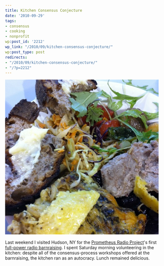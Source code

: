 ```yaml
---
title: Kitchen Consensus Conjecture
date: '2010-09-29'
tags:
- consensus
- cooking
- nonprofit
wp:post_id: '2212'
wp_link: "/2010/09/kitchen-consensus-conjecture/"
wp:post_type: post
redirects:
- "/2010/09/kitchen-consensus-conjecture/"
- "/?p=2212"
---
```


[ ![](2010-09-29-Kitchen-Consensus-Conjecture/lunch-500x502.jpg "lunch") ](2010-09-29-Kitchen-Consensus-Conjecture/lunch.jpg)

Last weekend I visited Hudson, NY for the [Prometheus Radio Project](http://www.prometheusradio.org/)'s first [full-power radio barnraising](http://www.wgxc.org/). I spent Saturday morning volunteering in the kitchen: despite all of the consensus-process workshops offered at the barnraising, the kitchen ran as an autocracy. Lunch remained delicious.
